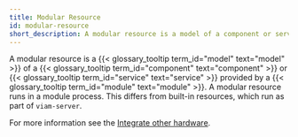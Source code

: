 ```yaml
---
title: Modular Resource
id: modular-resource
short_description: A modular resource is a model of a component or service provided by a module.
---
```


A modular resource is a {{< glossary_tooltip term_id="model" text="model" >}} of a {{< glossary_tooltip term_id="component" text="component" >}} or {{< glossary_tooltip term_id="service" text="service" >}} provided by a {{< glossary_tooltip term_id="module" text="module" >}}.
A modular resource runs in a module process.
This differs from built-in resources, which run as part of `viam-server`.

For more information see the [Integrate other hardware](/operate/get-started/other-hardware/#write-your-module).

